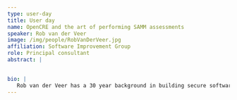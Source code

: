 ```yaml
---
type: user-day
title: User day
name: OpenCRE and the art of performing SAMM assessments
speaker: Rob van der Veer
image: /img/people/RobVanDerVeer.jpg
affiliation: Software Improvement Group
role: Principal consultant
abstract: |
    

bio: |
   Rob van der Veer has a 30 year background in building secure software and running software businesses. AI, cyber security and privacy have been constant themes in his career, from hacking into the British RAF in 1986, to building AI solutions for national security. At the Software Improvement Group, Rob established the practices for AI, security and privacy. He is also involved in several standardization initiatives (e.g. OWASP SAMM, ENISA, ISO/IEC 5338, CIP, AI security & privacy guide, EU AI-act, and the EU Cyber Resilience Act). He co-leads the OWASP integration project, with OpenCre.org as a key result.
---
```

